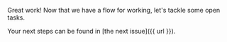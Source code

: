Great work! Now that we have a flow for working, let's tackle some open tasks.

Your next steps can be found in [the next issue]({{ url }}).
